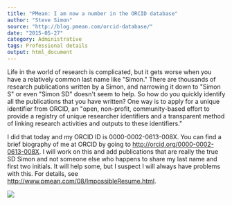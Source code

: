 ```yaml
---
title: "PMean: I am now a number in the ORCID database"
author: "Steve Simon"
source: "http://blog.pmean.com/orcid-database/"
date: "2015-05-27"
category: Administrative
tags: Professional details
output: html_document
---
```


Life in the world of research is complicated, but it gets worse when you
have a relatively common last name like "Simon." There are thousands of
research publications written by a Simon, and narrowing it down to
"Simon S" or even "Simon SD" doesn't seem to help. So how do you quickly
identify all the publications that you have written? One way is to apply
for a unique identifier from ORCID, an "open, non-profit,
community-based effort to provide a registry of unique researcher
identifiers and a transparent method of linking research activities and
outputs to these identifiers."

<!---More--->

I did that today and my ORCID ID is 0000-0002-0613-008X. You can find a
brief biography of me at ORCID by going to
<http://orcid.org/0000-0002-0613-008X>. I will work on this and add
publications that are really the true SD Simon and not someone else who
happens to share my last name and first two initials. It will help some,
but I suspect I will always have problems with this. For details, see
<http://www.pmean.com/08/ImpossibleResume.html>.

![](../../../web/images/15/orcid-database01.png)




